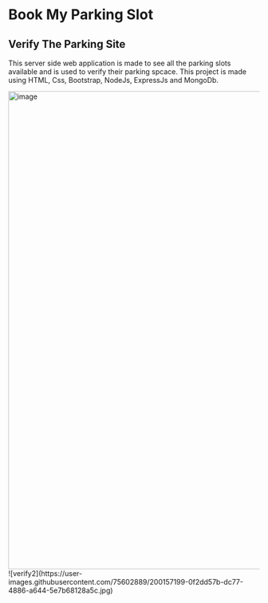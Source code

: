 # Book My Parking Slot
## Verify The Parking Site

This server side web application is made to see all the parking slots available and is used to verify their parking spcace. This project is made using HTML, Css, Bootstrap, NodeJs, ExpressJs and MongoDb.

<img width="960" alt="image" src="https://user-images.githubusercontent.com/75602889/200157191-1987e43f-92b5-4a9b-9063-c99c103ba5a1.png">
![verify2](https://user-images.githubusercontent.com/75602889/200157199-0f2dd57b-dc77-4886-a644-5e7b68128a5c.jpg)

